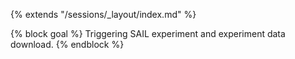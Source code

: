 {% extends "/sessions/_layout/index.md" %}

{% block goal %}
Triggering SAIL experiment and experiment data download.
{% endblock %}
